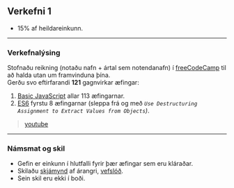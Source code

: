 ## Verkefni 1

- 15% af heildareinkunn.

---

### Verkefnalýsing
Stofnaðu reikning (notaðu nafn + ártal sem notendanafn) í [freeCodeCamp](https://www.freecodecamp.org/) til að halda utan um framvinduna þína. <br>
Gerðu svo eftirfarandi **121** gagnvirkar æfingar: 
1. [Basic JavaScript](https://www.freecodecamp.org/learn/javascript-algorithms-and-data-structures/) allar 113 æfingarnar. 
1. [ES6](https://www.freecodecamp.org/learn/javascript-algorithms-and-data-structures/es6/) fyrstu 8 æfingarnar (sleppa frá og með _`Use Destructuring Assignment to Extract Values from Objects`)_.

> [youtube](https://www.youtube.com/watch?v=PkZNo7MFNFg)
<!-- Hér eru [skýringarmyndbönd](https://scrimba.com/course/ges6). --> 


---

### Námsmat og skil

- Gefin er einkunn í hlutfalli fyrir þær æfingar sem eru kláraðar.
- Skilaðu [skjámynd](https://github.com/GunnarThorunnarson/FORR3JS05DU/blob/master/Myndir/v1_freecodecamp.PNG) af árangri, [vefslóð](https://www.freecodecamp.org/learn/javascript-algorithms-and-data-structures/). 
- Sein skil eru ekki í boði.
